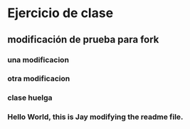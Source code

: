 # Ejercicio de clase

## modificación de prueba para fork

### una modificacion

### otra modificacion

### clase huelga

### Hello World, this is Jay modifying the readme file.
